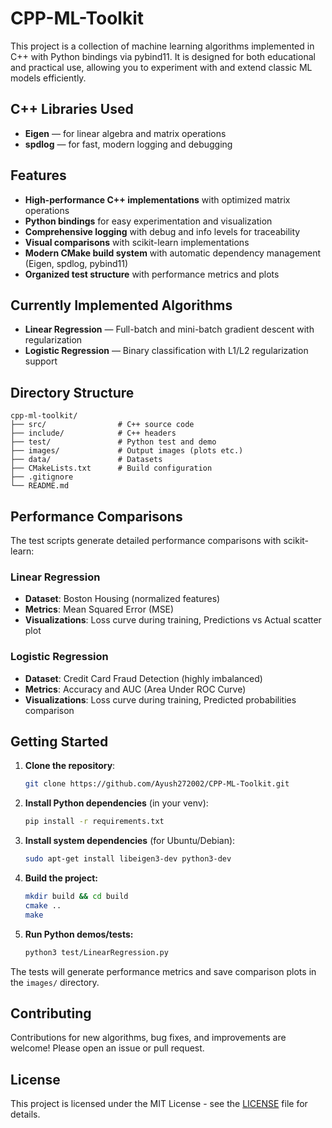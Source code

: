 # CPP-ML-Toolkit

This project is a collection of machine learning algorithms implemented in C++ with Python bindings via pybind11. It is designed for both educational and practical use, allowing you to experiment with and extend classic ML models efficiently.

## C++ Libraries Used

- **Eigen** — for linear algebra and matrix operations
- **spdlog** — for fast, modern logging and debugging

## Features
- **High-performance C++ implementations** with optimized matrix operations
- **Python bindings** for easy experimentation and visualization
- **Comprehensive logging** with debug and info levels for traceability
- **Visual comparisons** with scikit-learn implementations
- **Modern CMake build system** with automatic dependency management (Eigen, spdlog, pybind11)
- **Organized test structure** with performance metrics and plots

## Currently Implemented Algorithms
- **Linear Regression** — Full-batch and mini-batch gradient descent with regularization
- **Logistic Regression** — Binary classification with L1/L2 regularization support

## Directory Structure
```
cpp-ml-toolkit/
├── src/                # C++ source code
├── include/            # C++ headers
├── test/               # Python test and demo 
├── images/             # Output images (plots etc.)
├── data/               # Datasets
├── CMakeLists.txt      # Build configuration
├── .gitignore
└── README.md
```

## Performance Comparisons

The test scripts generate detailed performance comparisons with scikit-learn:

### Linear Regression
- **Dataset**: Boston Housing (normalized features)
- **Metrics**: Mean Squared Error (MSE)
- **Visualizations**: Loss curve during training, Predictions vs Actual scatter plot

### Logistic Regression  
- **Dataset**: Credit Card Fraud Detection (highly imbalanced)
- **Metrics**: Accuracy and AUC (Area Under ROC Curve)
- **Visualizations**: Loss curve during training, Predicted probabilities comparison


## Getting Started
1. **Clone the repository**:
    ```bash
    git clone https://github.com/Ayush272002/CPP-ML-Toolkit.git
    ```

2. **Install Python dependencies** (in your venv):
   ```bash
   pip install -r requirements.txt
   ```
3. **Install system dependencies** (for Ubuntu/Debian):
   ```bash
   sudo apt-get install libeigen3-dev python3-dev
   ```
4. **Build the project:**
   ```bash
   mkdir build && cd build
   cmake ..
   make
   ```
5. **Run Python demos/tests:**
   ```bash
   python3 test/LinearRegression.py
   ```

The tests will generate performance metrics and save comparison plots in the `images/` directory.

## Contributing
Contributions for new algorithms, bug fixes, and improvements are welcome! Please open an issue or pull request.

## License
This project is licensed under the MIT License - see the [LICENSE](LICENSE) file for details.
